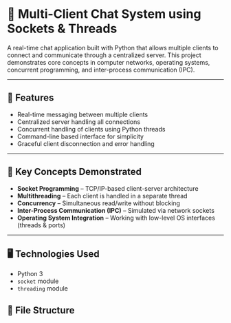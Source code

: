 # 🧩 Multi-Client Chat System using Sockets & Threads

A real-time chat application built with Python that allows multiple clients to connect and communicate through a centralized server. This project demonstrates core concepts in computer networks, operating systems, concurrent programming, and inter-process communication (IPC).

---

## 🔧 Features

- Real-time messaging between multiple clients
- Centralized server handling all connections
- Concurrent handling of clients using Python threads
- Command-line based interface for simplicity
- Graceful client disconnection and error handling

---

## 🧠 Key Concepts Demonstrated

- **Socket Programming** – TCP/IP-based client-server architecture  
- **Multithreading** – Each client is handled in a separate thread  
- **Concurrency** – Simultaneous read/write without blocking  
- **Inter-Process Communication (IPC)** – Simulated via network sockets  
- **Operating System Integration** – Working with low-level OS interfaces (threads & ports)

---

## 🖥️ Technologies Used

- Python 3
- `socket` module
- `threading` module


## 📁 File Structure

